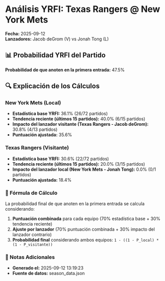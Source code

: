 # Análisis YRFI: Texas Rangers @ New York Mets

**Fecha:** 2025-09-12  
**Lanzadores:** Jacob deGrom (V) vs Jonah Tong (L)

## 📊 Probabilidad YRFI del Partido

**Probabilidad de que anoten en la primera entrada:** 47.5%

## 🔍 Explicación de los Cálculos

### New York Mets (Local)
- **Estadística base YRFI:** 36.1% (26/72 partidos)
- **Tendencia reciente (últimos 15 partidos):** 40.0% (6/15 partidos)
- **Impacto del lanzador visitante (Texas Rangers - Jacob deGrom):** 30.8% (4/13 partidos)
- **Puntuación ajustada:** 35.6%

### Texas Rangers (Visitante)
- **Estadística base YRFI:** 30.6% (22/72 partidos)
- **Tendencia reciente (últimos 15 partidos):** 20.0% (3/15 partidos)
- **Impacto del lanzador local (New York Mets - Jonah Tong):** 0.0% (0/1 partidos)
- **Puntuación ajustada:** 18.4%

### 📝 Fórmula de Cálculo

La probabilidad final de que anoten en la primera entrada se calcula considerando:
1. **Puntuación combinada** para cada equipo (70% estadística base + 30% tendencia reciente)
2. **Ajuste por lanzador** (70% puntuación combinada + 30% impacto del lanzador contrario)
3. **Probabilidad final** considerando ambos equipos: `1 - ((1 - P_local) * (1 - P_visitante))`

### 📌 Notas Adicionales

- **Generado el:** 2025-09-12 13:19:23
- **Fuente de datos:** season_data.json
